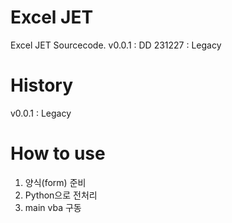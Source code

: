 # Excel JET

Excel JET Sourcecode.
v0.0.1 : DD 231227 : Legacy

# History

v0.0.1 : Legacy

# How to use

1. 양식(form) 준비
2. Python으로 전처리
3. main vba 구동



